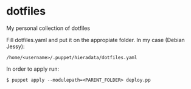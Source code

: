 dotfiles
========

My  personal collection of dotfiles

Fill dotfiles.yaml and put it on the appropiate folder.
In my case (Debian Jessy):

    /home/<username>/.puppet/hieradata/dotfiles.yaml

In order to apply run:

    $ puppet apply --modulepath=<PARENT_FOLDER> deploy.pp


